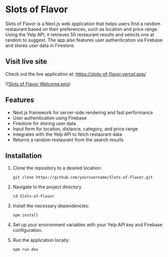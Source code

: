 # Slots of Flavor

Slots of Flavor is a Next.js web application that helps users find a random restaurant based on their preferences, such as location and price range. Using the Yelp API, it retrieves 50 restaurant results and selects one at random to suggest. The app also features user authentication via Firebase and stores user data in Firestore.

## Visit live site

Check out the live application at: https://slots-of-flavor.vercel.app/

!([Slots of Flavor Welcome.png](https://imgur.com/a/c0GkD2b))

## Features

- Next.js framework for server-side rendering and fast performance
- User authentication using Firebase
- Firestore for storing user data
- Input form for location, distance, category, and price range
- Integrates with the Yelp API to fetch restaurant data
- Returns a random restaurant from the search results

## Installation

1. Clone the repository to a desired location:

   ```
   git clone https://github.com/yourusername/Slots-of-Flavor.git
   ```

2. Navigate to the project directory

   ```
   cd Slots-of-Flavor
   ```

3. Install the necessary dependencies:

   ```
   npm install
   ```

4. Set up your environment variables with your Yelp API key and Firebase configuration.

5. Run the application locally:

   ```
   npm run dev
   ```
